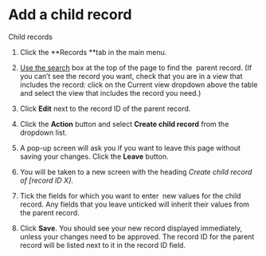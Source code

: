 

# Add a child record

Child records&nbsp;

1. Click the&nbsp;**Records&nbsp;**tab in the main menu.
2. [Use the search](100-quick-search.md)&nbsp;box at the top of the page to find the &nbsp;parent record. (If you can’t see the record you want, check that you are in a view that includes the record: click on the Current view dropdown above the table and select the view that includes the record you need.)
3. Click&nbsp;**Edit**&nbsp;next to the record ID of the parent record.
4. Click the **Action** button and select **Create child record** from the dropdown list.&nbsp;
5. A pop-up screen will ask you if you want to leave this page without saving your changes. Click the&nbsp;**Leave**&nbsp;button.

6. You will be taken to a new screen with the heading&nbsp;*Create child record of [record ID X]*.

7. Tick the fields for which you want to enter &nbsp;new values for the child record. Any fields that you leave unticked will inherit their values from the parent record. &nbsp;

8. Click&nbsp;**Save**. You should see your new record displayed immediately, unless your changes need to be approved. The record ID for the parent record will be listed next to it in the record ID field.&nbsp;